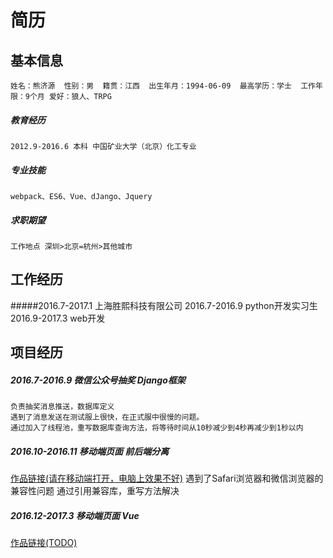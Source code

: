 # 简历
####

## 基本信息
    姓名：熊济源  性别：男  籍贯：江西  出生年月：1994-06-09  最高学历：学士  工作年限：9个月 爱好：狼人、TRPG
##### 教育经历
    2012.9-2016.6 本科 中国矿业大学（北京）化工专业
##### 专业技能
    webpack、ES6、Vue、dJango、Jquery
##### 求职期望
    工作地点 深圳>北京=杭州>其他城市

## 工作经历
#####2016.7-2017.1 上海胜熙科技有限公司
    2016.7-2016.9 python开发实习生
    2016.9-2017.3 web开发

## 项目经历
##### 2016.7-2016.9 微信公众号抽奖 Django框架
    负责抽奖消息推送，数据库定义
    遇到了消息发送在测试服上很快，在正式服中很慢的问题。
    通过加入了线程池，重写数据库查询方法，将等待时间从10秒减少到4秒再减少到1秒以内

##### 2016.10-2016.11 移动端页面 前后端分离
[作品链接(请在移动端打开，电脑上效果不好)](http://180.153.54.63:61122/games/caicai/index.html)
    遇到了Safari浏览器和微信浏览器的兼容性问题
    通过引用兼容库，重写方法解决

##### 2016.12-2017.3 移动端页面 Vue
[作品链接(TODO)]()